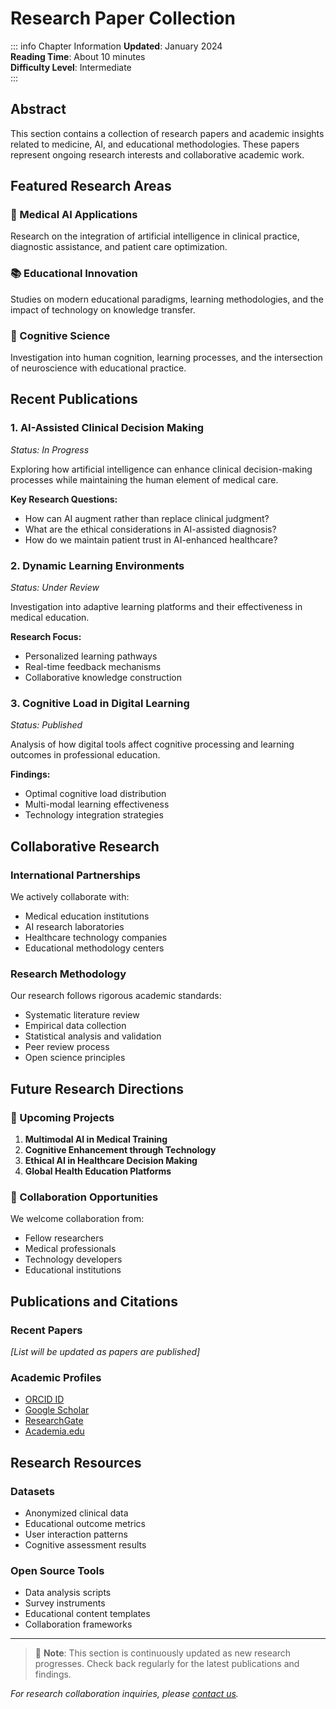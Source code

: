# Research Paper Collection

::: info Chapter Information
**Updated**: January 2024  
**Reading Time**: About 10 minutes  
**Difficulty Level**: Intermediate  
:::

## Abstract

This section contains a collection of research papers and academic insights related to medicine, AI, and educational methodologies. These papers represent ongoing research interests and collaborative academic work.

## Featured Research Areas

### 🏥 Medical AI Applications
Research on the integration of artificial intelligence in clinical practice, diagnostic assistance, and patient care optimization.

### 📚 Educational Innovation
Studies on modern educational paradigms, learning methodologies, and the impact of technology on knowledge transfer.

### 🔬 Cognitive Science
Investigation into human cognition, learning processes, and the intersection of neuroscience with educational practice.

## Recent Publications

### 1. AI-Assisted Clinical Decision Making
*Status: In Progress*

Exploring how artificial intelligence can enhance clinical decision-making processes while maintaining the human element of medical care.

**Key Research Questions:**
- How can AI augment rather than replace clinical judgment?
- What are the ethical considerations in AI-assisted diagnosis?
- How do we maintain patient trust in AI-enhanced healthcare?

### 2. Dynamic Learning Environments
*Status: Under Review*

Investigation into adaptive learning platforms and their effectiveness in medical education.

**Research Focus:**
- Personalized learning pathways
- Real-time feedback mechanisms
- Collaborative knowledge construction

### 3. Cognitive Load in Digital Learning
*Status: Published*

Analysis of how digital tools affect cognitive processing and learning outcomes in professional education.

**Findings:**
- Optimal cognitive load distribution
- Multi-modal learning effectiveness
- Technology integration strategies

## Collaborative Research

### International Partnerships
We actively collaborate with:
- Medical education institutions
- AI research laboratories
- Healthcare technology companies
- Educational methodology centers

### Research Methodology
Our research follows rigorous academic standards:
- Systematic literature review
- Empirical data collection
- Statistical analysis and validation
- Peer review process
- Open science principles

## Future Research Directions

### 🎯 Upcoming Projects
1. **Multimodal AI in Medical Training**
2. **Cognitive Enhancement through Technology**
3. **Ethical AI in Healthcare Decision Making**
4. **Global Health Education Platforms**

### 🤝 Collaboration Opportunities
We welcome collaboration from:
- Fellow researchers
- Medical professionals
- Technology developers
- Educational institutions

## Publications and Citations

### Recent Papers
*[List will be updated as papers are published]*

### Academic Profiles
- [ORCID ID](#)
- [Google Scholar](#)
- [ResearchGate](#)
- [Academia.edu](#)

## Research Resources

### Datasets
- Anonymized clinical data
- Educational outcome metrics
- User interaction patterns
- Cognitive assessment results

### Open Source Tools
- Data analysis scripts
- Survey instruments
- Educational content templates
- Collaboration frameworks

---

> 📖 **Note**: This section is continuously updated as new research progresses. Check back regularly for the latest publications and findings.

*For research collaboration inquiries, please [contact us](mailto:research@example.com).* 